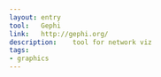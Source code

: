```yaml
---
layout: entry
tool:	Gephi
link:	http://gephi.org/
description:	tool for network viz
tags:
- graphics	
---
```

